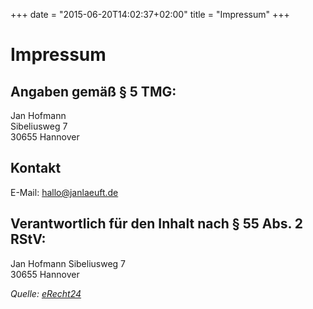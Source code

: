 +++
date = "2015-06-20T14:02:37+02:00"
title = "Impressum"
+++

# Impressum

## Angaben gemäß § 5 TMG:

Jan Hofmann  
Sibeliusweg 7  
30655 Hannover

## Kontakt

E-Mail: <a href="mailto:hallo@janlaeuft.de">hallo@janlaeuft.de</a>

## Verantwortlich für den Inhalt nach § 55 Abs. 2 RStV:

Jan Hofmann
Sibeliusweg 7  
30655 Hannover

*Quelle: [eRecht24](https://www.e-recht24.de)*
